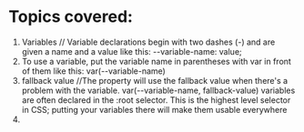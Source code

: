 # Topics covered:

1. Variables // Variable declarations begin with two dashes (-) and are given a name and a value like this: --variable-name: value;
2. To use a variable, put the variable name in parentheses with var in front of them like this: var(--variable-name)
3. fallback value //The property will use the fallback value when there's a problem with the variable. var(--variable-name, fallback-value)
   variables are often declared in the :root selector. This is the highest level selector in CSS; putting your variables there will make them usable everywhere
4.
